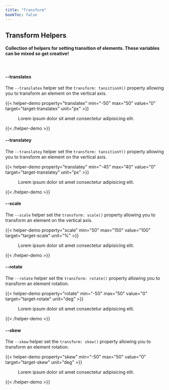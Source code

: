 ```yaml
---
title: "Transform"
bookToc: false
---
```


## Transform Helpers

#### Collection of helpers for setting transition of elements. These variables can be mixed so get creative!

<br>

#### \-\-translatex
The `--translatex` helper set the `transform: tansitionX()` property allowing you to transform an element on the vertical axis.

{{< helper-demo property="translatex" min="-50" max="50" value="0" target="target-translatex" unit="px" >}}
<figure style="--maxw:300px; --br:5px; --pos:relative; --bg:#eee">
    <figcaption id="target-translatex" style="--bg:rgba(0,0,0,.8); --c:white; --br:5px; ">
        Lorem ipsum dolor sit amet consectetur adipisicing elit.
    </figcaption>
</figure>
{{< /helper-demo >}}


#### \-\-translatey
The `--translatey` helper set the `transform: tansitionY()` property allowing you to transform an element on the vertical axis.

{{< helper-demo property="translatey" min="-45" max="40" value="0" target="target-translatey" unit="px" >}}
<figure style="--maxw:300px; --br:5px; --pos:relative; --bg:#eee">
    <figcaption id="target-translatey" style="--bg:rgba(0,0,0,.8); --c:white; --br:5px; ">
        Lorem ipsum dolor sit amet consectetur adipisicing elit.
    </figcaption>
</figure>
{{< /helper-demo >}}


#### \-\-scale
The `--scale` helper set the `transform: scale()` property allowing you to transform an element on the vertical axis.

{{< helper-demo property="scale" min="50" max="150" value="100" target="target-scale" unit="%" >}}
<figure style="--maxw:300px; --br:5px; --pos:relative; --bg:#eee">
    <figcaption id="target-scale" style="--bg:rgba(0,0,0,.8); --c:white; --br:5px; ">
        Lorem ipsum dolor sit amet consectetur adipisicing elit.
    </figcaption>
</figure>
{{< /helper-demo >}}


#### \-\-rotate
The `--rotate` helper set the `transform: rotate()` property allowing you to transform an element rotation.

{{< helper-demo property="rotate" min="-50" max="50" value="0" target="target-rotate" unit="deg" >}}
<figure style="--maxw:150px; --br:5px; --pos:relative; --bg:#eee">
    <figcaption id="target-rotate" style="--bg:rgba(0,0,0,.8); --c:white; --br:5px; ">
        Lorem ipsum dolor sit amet consectetur adipisicing elit.
    </figcaption>
</figure>
{{< /helper-demo >}}


#### \-\-skew
The `--skew` helper set the `transform: skew()` property allowing you to transform an element rotation.

{{< helper-demo property="skew" min="-50" max="50" value="0" target="target-skew" unit="deg" >}}
<figure style="--maxw:300px; --br:5px; --pos:relative; --bg:#eee">
    <figcaption id="target-skew" style="--bg:rgba(0,0,0,.8); --c:white; --br:5px; ">
        Lorem ipsum dolor sit amet consectetur adipisicing elit.
    </figcaption>
</figure>
{{< /helper-demo >}}